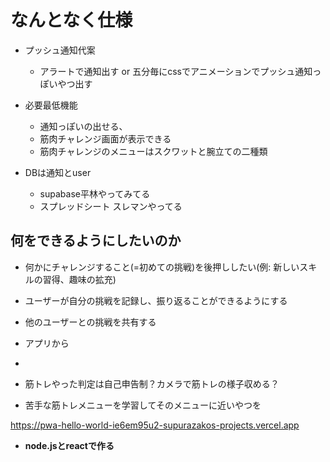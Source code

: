 # なんとなく仕様
- プッシュ通知代案
  - アラートで通知出す or 五分毎にcssでアニメーションでプッシュ通知っぽいやつ出す
- 必要最低機能
  - 通知っぽいの出せる、
  - 筋肉チャレンジ画面が表示できる
  - 筋肉チャレンジのメニューはスクワットと腕立ての二種類

- DBは通知とuser
  - supabase平林やってみてる
  - スプレッドシート スレマンやってる

## 何をできるようにしたいのか

- 何かにチャレンジすること(=初めての挑戦)を後押ししたい(例: 新しいスキルの習得、趣味の拡充)
- ユーザーが自分の挑戦を記録し、振り返ることができるようにする
- 他のユーザーとの挑戦を共有する
- アプリから
-

- 筋トレやった判定は自己申告制？カメラで筋トレの様子収める？
- 苦手な筋トレメニューを学習してそのメニューに近いやつを

https://pwa-hello-world-ie6em95u2-supurazakos-projects.vercel.app

- **node.jsとreactで作る**